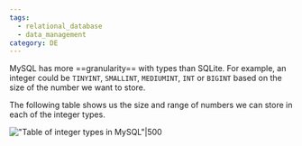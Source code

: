 ```yaml
---
tags:
  - relational_database
  - data_management
category: DE
---
```


MySQL has more ==granularity== with types than SQLite. For example, an integer could be `TINYINT`, `SMALLINT`, `MEDIUMINT`, `INT` or `BIGINT` based on the size of the number we want to store. 

The following table shows us the size and range of numbers we can store in each of the integer types.
    
!["Table of integer types in MySQL"|500](https://cs50.harvard.edu/sql/2024/notes/6/images/12.jpg)
